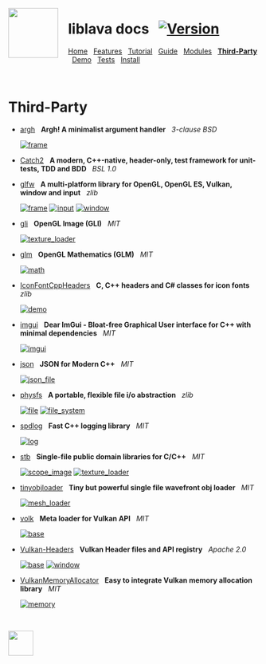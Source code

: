 <a href="https://git.io/liblava"><img align="left" src="https://github.com/liblava.png" width="100" style="margin:0px 20px 0px 0px"></a>

# liblava docs &nbsp; [![Version](https://img.shields.io/badge/Version-0.6.2-blue)](https://git.io/liblava)

[Home](README.md) &nbsp; [Features](Features.md) &nbsp; [Tutorial](Tutorial.md) &nbsp; [Guide](Guide.md) &nbsp; [Modules](Modules.md) &nbsp; **[Third-Party](Third-Party.md)** &nbsp; [Demo](Demo.md) &nbsp; [Tests](Tests.md) &nbsp; [Install](Install.md)

<br />

# Third-Party

* [argh](https://github.com/adishavit/argh) &nbsp; **Argh! A minimalist argument handler** &nbsp; *3-clause BSD*

  [![frame](https://img.shields.io/badge/lava-frame-red.svg)](../liblava/frame/frame.hpp)

* [Catch2](https://github.com/catchorg/Catch2) &nbsp; **A modern, C++-native, header-only, test framework for unit-tests, TDD and BDD** &nbsp; *BSL 1.0*

* [glfw](https://github.com/glfw/glfw) &nbsp; **A multi-platform library for OpenGL, OpenGL ES, Vulkan, window and input** &nbsp; *zlib*

  [![frame](https://img.shields.io/badge/lava-frame-red.svg)](../liblava/frame/frame.cpp) [![input](https://img.shields.io/badge/lava-input-red.svg)](../liblava/frame/input.cpp) [![window](https://img.shields.io/badge/lava-window-red.svg)](../liblava/frame/window.cpp)

* [gli](https://github.com/g-truc/gli) &nbsp; **OpenGL Image (GLI)** &nbsp; *MIT*

  [![texture_loader](https://img.shields.io/badge/lava-texture_loader-orange.svg)](../liblava/asset/texture_loader.cpp)

* [glm](https://github.com/g-truc/glm) &nbsp; **OpenGL Mathematics (GLM)** &nbsp; *MIT*

  [![math](https://img.shields.io/badge/lava-math-blue.svg)](../liblava/core/math.hpp)

* [IconFontCppHeaders](https://github.com/juliettef/IconFontCppHeaders) &nbsp; **C, C++ headers and C# classes for icon fonts** &nbsp; *zlib*

  [![demo](https://img.shields.io/badge/lava-demo-brightgreen.svg)](../liblava-demo/demo.hpp)

* [imgui](https://github.com/ocornut/imgui) &nbsp; **Dear ImGui - Bloat-free Graphical User interface for C++ with minimal dependencies** &nbsp; *MIT*

  [![imgui](https://img.shields.io/badge/lava-imgui-brightgreen.svg)](../liblava/app/imgui.cpp)

* [json](https://github.com/nlohmann/json) &nbsp; **JSON for Modern C++** &nbsp; *MIT*

  [![json_file](https://img.shields.io/badge/lava-json_file-blue.svg)](../liblava/file/json_file.hpp)

* [physfs](https://github.com/Didstopia/physfs) &nbsp; **A portable, flexible file i/o abstraction** &nbsp; *zlib*

  [![file](https://img.shields.io/badge/lava-file-blue.svg)](../liblava/file/file.cpp) [![file_system](https://img.shields.io/badge/lava-file_system-blue.svg)](../liblava/file/file_system.cpp)

* [spdlog](https://github.com/gabime/spdlog) &nbsp; **Fast C++ logging library** &nbsp; *MIT*

  [![log](https://img.shields.io/badge/lava-log-blue.svg)](../liblava/util/log.hpp)

* [stb](https://github.com/nothings/stb) &nbsp; **Single-file public domain libraries for C/C++** &nbsp; *MIT*

  [![scope_image](https://img.shields.io/badge/lava-scope_image-orange.svg)](../liblava/asset/scope_image.cpp) [![texture_loader](https://img.shields.io/badge/lava-texture_loader-orange.svg)](../liblava/asset/texture_loader.cpp)

* [tinyobjloader](https://github.com/syoyo/tinyobjloader) &nbsp; **Tiny but powerful single file wavefront obj loader** &nbsp; *MIT*

  [![mesh_loader](https://img.shields.io/badge/lava-mesh_loader-orange.svg)](../liblava/asset/mesh_loader.hpp)

* [volk](https://github.com/zeux/volk) &nbsp; **Meta loader for Vulkan API** &nbsp; *MIT*

  [![base](https://img.shields.io/badge/lava-base-orange.svg)](../liblava/base/base.hpp)

* [Vulkan-Headers](https://github.com/KhronosGroup/Vulkan-Headers) &nbsp; **Vulkan Header files and API registry** &nbsp; *Apache 2.0*

  [![base](https://img.shields.io/badge/lava-base-orange.svg)](../liblava/base/base.hpp) [![window](https://img.shields.io/badge/lava-window-red.svg)](../liblava/frame/window.hpp)

* [VulkanMemoryAllocator](https://github.com/GPUOpen-LibrariesAndSDKs/VulkanMemoryAllocator) &nbsp; **Easy to integrate Vulkan memory allocation library** &nbsp; *MIT*

  [![memory](https://img.shields.io/badge/lava-memory-orange.svg)](../liblava/base/memory.hpp)

<br />

<a href="https://git.io/liblava"><img src="https://github.com/liblava.png" width="50"></a>
